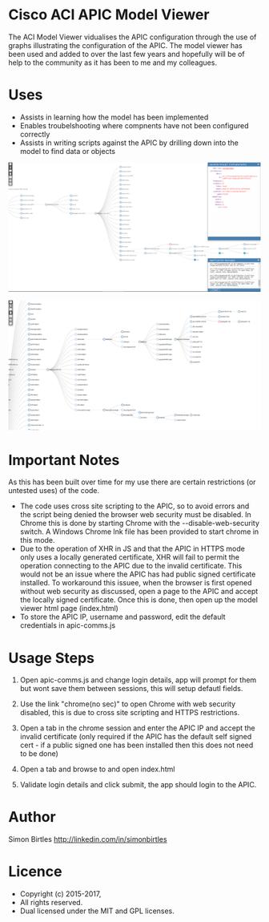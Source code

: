 


Cisco ACI APIC Model Viewer
===========================

The ACI Model Viewer vidualises the APIC configuration through the use of graphs illustrating the configuration of the APIC. The model viewer has been used and added to over the last few years and hopefully will be of help to the community as it has been to me and my colleagues.  


Uses
====

   * Assists in learning how the model has been implemented
   * Enables troubelshooting where compnents have not been configured correctly
   * Assists in writing scripts against the APIC by drilling down into the model to find data or objects
   
   
   
![alt text](/ss-1.PNG)
   
![alt text](/ss-2.PNG)


Important Notes
===============
 
As this has been built over time for my use there are certain restrictions (or untested uses) of the code. 
 
   * The code uses cross site scripting to the APIC, so to avoid errors and the script being denied the browser web security must be disabled. In Chrome this is done by starting Chrome with the --disable-web-security switch. A Windows Chrome lnk file has been provided to start chrome in this mode.
   * Due to the operation of XHR in JS and that the APIC in HTTPS mode only uses a locally generated certificate, XHR will fail to      permit the operation connecting to the APIC due to the invalid certificate. This would not be an issue where the APIC has had      public signed certificate installed. To workaround this issuee, when the browser is first opened without web security as discussed, open a page to the APIC and accept the locally signed certificate. Once this is done, then open up the model viewer html page (index.html)
   * To store the APIC IP, username and password, edit the default credentials in apic-comms.js
   
   
Usage Steps
===========
1. Open apic-comms.js and change login details, app will prompt for them but wont save them between sessions, this will setup defautl fields.

2. Use the link "chrome(no sec)" to open Chrome with web security disabled, this is due to cross site scripting and HTTPS restrictions.

3. Open a tab in the chrome session and enter the APIC IP and accept the invalid certificate (only required if the APIC has the default self signed cert - if a public signed one has been installed then this does not need to be done)

4. Open a tab and browse to and open index.html

5. Validate login details and click submit, the app should login to the APIC.
   
Author
======
  Simon Birtles http://linkedin.com/in/simonbirtles



Licence
========
  * Copyright (c) 2015-2017, 
  * All rights reserved.
  * Dual licensed under the MIT and GPL licenses.

